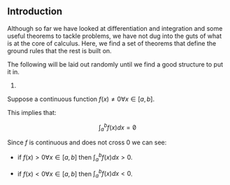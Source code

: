## Introduction

Although so far we have looked at differentiation and integration and some useful theorems to tackle problems, we have not dug into the guts of what is at the core of calculus. Here, we find a set of theorems that define the ground rules that the rest is built on.

The following will be laid out randomly until we find a good structure to put it in.

1.

Suppose a continuous function $f(x) \neq 0 \forall x \in [a,b]$.

This implies that:

$$\displaystyle\int_{a}^{b} f(x) dx = \not 0$$

Since $f$ is continuous and does not cross 0 we can see:

- if $f(x) \gt 0 \forall x \in [a,b]$ then $\displaystyle\int_{a}^{b} f(x) dx \gt 0$.

- if $f(x) \lt 0 \forall x \in [a,b]$ then $\displaystyle\int_{a}^{b} f(x) dx \lt 0$.
